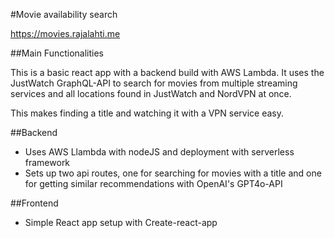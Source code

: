 #Movie availability search

https://movies.rajalahti.me

##Main Functionalities

This is a basic react app with a backend build with AWS Lambda. It uses the JustWatch GraphQL-API to search for movies from multiple streaming services and all locations found in JustWatch and NordVPN at once. 

This makes finding a title and watching it with a VPN service easy.

##Backend

- Uses AWS Llambda with nodeJS and deployment with serverless framework
- Sets up two api routes, one for searching for movies with a title and one for getting similar recommendations with OpenAI's GPT4o-API

##Frontend

- Simple React app setup with Create-react-app

